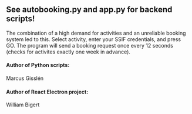 ## See autobooking.py and app.py for backend scripts!

The combination of a high demand for activities and an unreliable booking system led to this. Select activity, enter your SSIF credentials, and press GO. The program will send a booking request once every 12 seconds (checks for activites exactly one week in advance). 

#### Author of Python scripts: 
Marcus Gisslén

#### Author of React Electron project: 
William Bigert
